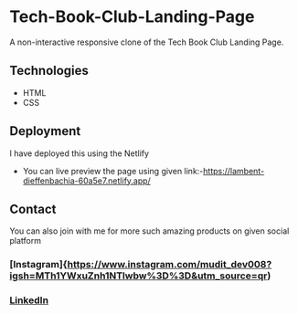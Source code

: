 # Tech-Book-Club-Landing-Page<br>
A non-interactive responsive clone of the Tech Book Club Landing Page.<br>
## Technologies 
* HTML
* CSS
## Deployment
I have deployed this using the Netlify<br>
* You can live preview the page using given link:-https://lambent-dieffenbachia-60a5e7.netlify.app/
## Contact
You can also join with me for more such amazing products on given social platform
### [Instagram]{https://www.instagram.com/mudit_dev008?igsh=MTh1YWxuZnh1NTlwbw%3D%3D&utm_source=qr)
### [LinkedIn](https://www.linkedin.com/in/mudit-bansal-566a8a2b9/)
